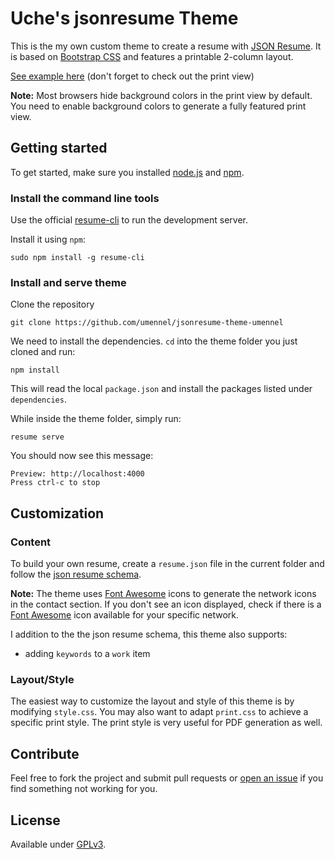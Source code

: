 # Uche's jsonresume Theme

This is the my own custom theme to create a resume with [JSON Resume](http://jsonresume.org/).
It is based on [Bootstrap CSS](https://getbootstrap.com/) and features a printable 2-column layout.

[See example here](https://umennel.github.io/jsonresume-theme-umennel/) (don't forget to check out the print view)

**Note:** Most browsers hide background colors in the print view by default. You need to enable background colors to generate a fully featured print view.

## Getting started

To get started, make sure you installed [node.js](http://howtonode.org/how-to-install-nodejs) and [npm](http://howtonode.org/introduction-to-npm).

### Install the command line tools

Use the official [resume-cli](https://github.com/jsonresume/resume-cli) to run the development server.

Install it using `npm`:

    sudo npm install -g resume-cli

### Install and serve theme

Clone the repository

    git clone https://github.com/umennel/jsonresume-theme-umennel

We need to install the dependencies. `cd` into the theme folder you just cloned and run:

    npm install

This will read the local `package.json` and install the packages listed under `dependencies`.

While inside the theme folder, simply run:

    resume serve

You should now see this message:

    Preview: http://localhost:4000
    Press ctrl-c to stop

## Customization

### Content

To build your own resume, create a `resume.json` file in the current folder and follow the [json resume schema](https://jsonresume.org/schema/).

**Note:** The theme uses [Font Awesome](https://fontawesome.com/) icons to generate the network icons in the contact section. If you don't see an icon displayed, check if there is a [Font Awesome](https://fontawesome.com/) icon available for your specific network.

I addition to the the json resume schema, this theme also supports:

  - adding `keywords` to a `work` item

### Layout/Style

The easiest way to customize the layout and style of this theme is by modifying `style.css`. You may also want to adapt `print.css` to achieve a specific print style. The print style is very useful for PDF generation as well.

## Contribute

Feel free to fork the project and submit pull requests or [open an issue](https://github.com/umennel/jsonresume-theme-umennel/issues/new) if you find something not working for you.

## License

Available under [GPLv3](https://www.gnu.org/licenses/gpl-3.0.en.html).
